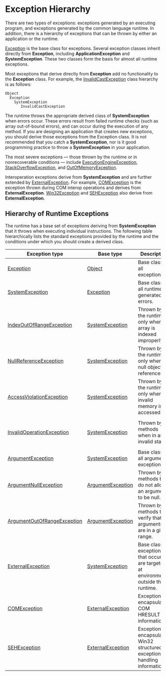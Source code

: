 # Exception Hierarchy

There are two types of exceptions: exceptions generated by an executing program, and exceptions generated by the common language runtime. In addition, there is a hierarchy of exceptions that can be thrown by either an application or the runtime.

[Exception](exception-class-properties.md) is the base class for exceptions. Several exception classes inherit directly from **Exception**, including **ApplicationException** and **SystemException**. These two classes form the basis for almost all runtime exceptions.

Most exceptions that derive directly from **Exception** add no functionality to the **Exception** class. For example, the [InvalidCastException](https://msdn.microsoft.com/en-us/library/system.invalidcastexception) class hierarchy is as follows:

```
Object
  Exception
    SystemException
       InvalidCastException
```

The runtime throws the appropriate derived class of **SystemException** when errors occur. These errors result from failed runtime checks (such as array out-of-bound errors), and can occur during the execution of any method. If you are designing an application that creates new exceptions, you should derive those exceptions from the Exception class. It is not recommended that you catch a **SystemException**, nor is it good programming practice to throw a **SystemException** in your application.

The most severe exceptions — those thrown by the runtime or in nonrecoverable conditions — include [ExecutionEngineException](https://msdn.microsoft.com/en-us/library/system.executionengineexception), [StackOverflowException](https://msdn.microsoft.com/en-us/library/system.stackoverflowexception), and [OutOfMemoryException](https://msdn.microsoft.com/en-us/library/system.outofmemoryexception).

Interoperation exceptions derive from **SystemException** and are further extended by [ExternalException](https://msdn.microsoft.com/en-us/library/system.runtime.interopservices.externalexception). For example, [COMException](https://msdn.microsoft.com/en-us/library/system.runtime.interopservices.comexception) is the exception thrown during COM interop operations and derives from **ExternalException**. [Win32Exception](https://msdn.microsoft.com/en-us/library/system.componentmodel.win32exception) and [SEHException](https://msdn.microsoft.com/en-us/library/system.runtime.interopservices.sehexception) also derive from **ExternalException**.

## Hierarchy of Runtime Exceptions

The runtime has a base set of exceptions deriving from **SystemException** that it throws when executing individual instructions. The following table hierarchically lists the standard exceptions provided by the runtime and the conditions under which you should create a derived class.

| Exception type | Base type | Description | Example |
| -------------- | --------- | ----------- | ------- |
| [Exception](exception-class-properties.md) | [Object](https://msdn.microsoft.com/en-us/library/system.object) | Base class for all exceptions. | None (use a derived class of this exception). |
| [SystemException](https://msdn.microsoft.com/en-us/library/system.systemexception) | [Exception](exception-class-properties.md) | Base class for all runtime-generated errors. | None (use a derived class of this exception). |
| [IndexOutOfRangeException](https://msdn.microsoft.com/en-us/library/system.indexoutofrangeexception) | [SystemException](https://msdn.microsoft.com/en-us/library/system.systemexception) | Thrown by the runtime only when an array is indexed improperly. | Indexing an array outside its valid range: `arr[arr.Length+1]` |
| [NullReferenceException](https://msdn.microsoft.com/en-us/library/system.nullreferenceexception) | [SystemException](https://msdn.microsoft.com/en-us/library/system.systemexception) | Thrown by the runtime only when a null object is referenced. | `object o = null; o.ToString();` |
| [AccessViolationException](https://msdn.microsoft.com/en-us/library/system.accessviolationexception) | [SystemException](https://msdn.microsoft.com/en-us/library/system.systemexception) | Thrown by the runtime only when invalid memory is accessed. | Occurs when interoperating with unmanaged code or unsafe managed code, and an invalid pointer is used. |
| [InvalidOperationException](https://msdn.microsoft.com/en-us/library/system.invalidoperationexception) | [SystemException](https://msdn.microsoft.com/en-us/library/system.systemexception) | Thrown by methods when in an invalid state. | Calling `Enumerator.GetNext()` after removing an Item from the underlying collection. |
| [ArgumentException](https://msdn.microsoft.com/en-us/library/system.argumentexception) | [SystemException](https://msdn.microsoft.com/en-us/library/system.systemexception) | Base class for all argument exceptions. | None (use a derived class of this exception). |
| [ArgumentNullException](https://msdn.microsoft.com/en-us/library/system.argumentnullexception) | [ArgumentException](https://msdn.microsoft.com/en-us/library/system.argumentexception) | Thrown by methods that do not allow an argument to be null. | `String s = null; "Calculate".IndexOf (s);` |
| [ArgumentOutOfRangeException](https://msdn.microsoft.com/en-us/library/system.argumentoutofrangeexception) | [ArgumentException](https://msdn.microsoft.com/en-us/library/system.argumentexception) | Thrown by methods that verify that arguments are in a given range. | `String s = "string"; s.Chars[9];` |
| [ExternalException](https://msdn.microsoft.com/en-us/library/system.runtime.interopservices.externalexception) | [SystemException](https://msdn.microsoft.com/en-us/library/system.systemexception) | Base class for exceptions that occur or are targeted at environments outside the runtime. | None (use a derived class of this exception). |
| [COMException](https://msdn.microsoft.com/en-us/library/system.runtime.interopservices.comexception) | [ExternalException](https://msdn.microsoft.com/en-us/library/system.runtime.interopservices.externalexception) | Exception encapsulating COM HRESULT information. | Used in COM interop. |
| [SEHException](https://msdn.microsoft.com/en-us/library/system.runtime.interopservices.sehexception) | [ExternalException](https://msdn.microsoft.com/en-us/library/system.runtime.interopservices.externalexception) | Exception encapsulating Win32 structured exception handling information. | Used in unmanaged code interop. |
